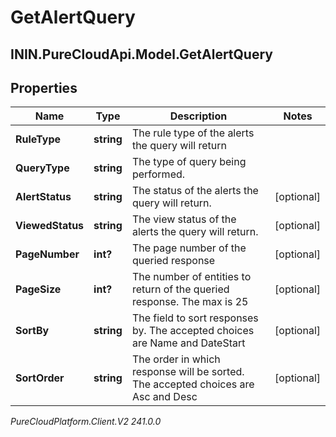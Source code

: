 # GetAlertQuery

## ININ.PureCloudApi.Model.GetAlertQuery

## Properties

|Name | Type | Description | Notes|
|------------ | ------------- | ------------- | -------------|
| **RuleType** | **string** | The rule type of the alerts the query will return | |
| **QueryType** | **string** | The type of query being performed. | |
| **AlertStatus** | **string** | The status of the alerts the query will return. | [optional] |
| **ViewedStatus** | **string** | The view status of the alerts the query will return. | [optional] |
| **PageNumber** | **int?** | The page number of the queried response | [optional] |
| **PageSize** | **int?** | The number of entities to return of the queried response.  The max is 25 | [optional] |
| **SortBy** | **string** | The field to sort responses by.  The accepted choices are Name and DateStart | [optional] |
| **SortOrder** | **string** | The order in which response will be sorted.  The accepted choices are Asc and Desc | [optional] |



_PureCloudPlatform.Client.V2 241.0.0_
